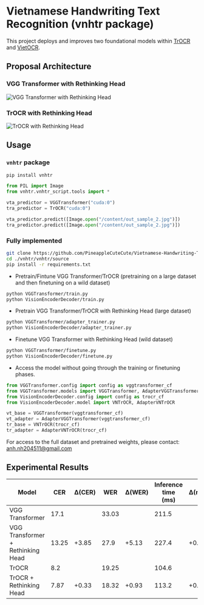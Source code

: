 # Vietnamese Handwriting Text Recognition (vnhtr package)

This project deploys and improves two foundational models within [TrOCR](https://huggingface.co/docs/transformers/model_doc/trocr) and [VietOCR](https://github.com/pbcquoc/vietocr).

## Proposal Architecture
### VGG Transformer with Rethinking Head
![VGG Transformer with Rethinking Head](https://github.com/nguyenhoanganh2002/vnhtr/assets/79850337/82876cdd-b84a-47da-9339-6362bd0400d1)
### TrOCR with Rethinking Head
![TrOCR with Rethinking Head](https://github.com/nguyenhoanganh2002/vnhtr/assets/79850337/9295c94f-5059-4a03-a3f3-950e0ab92e30)
## Usage
### `vnhtr` package
```bash
pip install vnhtr
```
```python
from PIL import Image
from vnhtr.vnhtr_script.tools import *

vta_predictor = VGGTransformer("cuda:0")
tra_predictor = TrOCR("cuda:0")

vta_predictor.predict([Image.open("/content/out_sample_2.jpg")])
tra_predictor.predict([Image.open("/content/out_sample_2.jpg")])
```
### Fully implemented
```bash
git clone https://github.com/PineappleCuteCute/Vietnamese-Handwriting-Text-Recognition.git
cd ./vnhtr/vnhtr/source
pip install -r requirements.txt
```
* Pretrain/Fintune VGG Transformer/TrOCR (pretraining on a large dataset and then finetuning on a wild dataset) 
```bash
python VGGTransformer/train.py
python VisionEncoderDecoder/train.py
```
* Pretrain VGG Transformer/TrOCR with Rethinking Head (large dataset)
```bash
python VGGTransformer/adapter_trainer.py
python VisionEncoderDecoder/adapter_trainer.py
```
* Finetune VGG Transformer with Rethinking Head (wild dataset)
```bash
python VGGTransformer/finetune.py
python VisionEncoderDecoder/finetune.py
```
* Access the model without going through the training or finetuning phases.
```python
from VGGTransformer.config import config as vggtransformer_cf
from VGGTransformer.models import VGGTransformer, AdapterVGGTransformer
from VisionEncoderDecoder.config import config as trocr_cf
from VisionEncoderDecoder.model import VNTrOCR, AdapterVNTrOCR

vt_base = VGGTransformer(vggtransformer_cf)
vt_adapter = AdapterVGGTransformer(vggtransformer_cf)
tr_base = VNTrOCR(trocr_cf)
tr_adapter = AdapterVNTrOCR(trocr_cf)
```

For access to the full dataset and pretrained weights, please contact: [anh.nh204511@gmail.com](mailto:anh.nh204511@gmail.com)

## Experimental Results
| Model                       | CER   | Δ(CER) | WER   | Δ(WER) | Inference time (ms) | Δ(normalized) |
|-----------------------------|-------|--------|-------|--------|----------------------|---------------|
| VGG Transformer             | 17.1  |        | 33.03 |        | 211.5                |               |
| VGG Transformer + Rethinking Head | 13.25 | +3.85  | 27.9  | +5.13  | 227.4                | +0.075        |
| TrOCR                       | 8.2   |        | 19.25 |        | 104.6                |               |
| TrOCR + Rethinking Head     | 7.87  | +0.33  | 18.32 | +0.93  | 113.2                | +0.082        |


